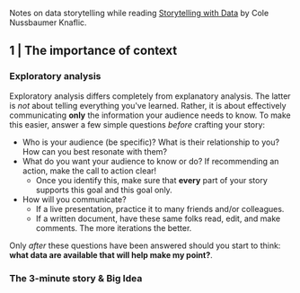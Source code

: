Notes on data storytelling while reading [Storytelling with Data](http://www.storytellingwithdata.com/) by Cole Nussbaumer Knaflic.

## 1 | The importance of context

### Exploratory analysis

Exploratory analysis differs completely from explanatory analysis. The latter is _not_ about telling everything you've learned. Rather, it is about effectively communicating **only** the information your audience needs to know. To make this easier, answer a few simple questions *before* crafting your story:

* Who is your audience (be specific)? What is their relationship to you? How can you best resonate with them?
* What do you want your audience to know or do? If recommending an action, make the call to action clear!
  * Once you identify this, make sure that **every** part of your story supports this goal and this goal only.
* How will you communicate?
  * If a live presentation, practice it to many friends and/or colleagues.
  * If a written document, have these same folks read, edit, and make comments. The more iterations the better.

Only *after* these questions have been answered should you start to think: **what data are available that will help make my point?**.

### The 3-minute story & Big Idea
